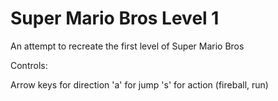 Super Mario Bros Level 1
=============

An attempt to recreate the first level of Super Mario Bros

Controls: 

Arrow keys for direction
'a' for jump
's' for action (fireball, run)
   
